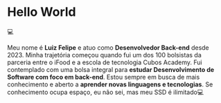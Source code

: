 # Hello World #
:computer:

Meu nome é **Luiz Felipe** e atuo como **Desenvolvedor Back-end** desde 2023. Minha trajetória começou quando fui um dos 100 bolsistas da parceria entre o iFood e a escola de tecnologia Cubos Academy. Fui contemplado com uma bolsa integral para **estudar Desenvolvimento de Software com foco em back-end**. Estou sempre em busca de mais conhecimento e aberto a **aprender novas linguagens e tecnologias**. Se conhecimento ocupa espaço, eu não sei, mas meu SSD é ilimitado:computer:
